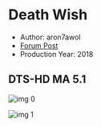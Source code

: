 # Death Wish

* Author: aron7awol
* [Forum Post](https://www.avsforum.com/threads/bass-eq-for-filtered-movies.2995212/post-56747610)
* Production Year: 2018

## DTS-HD MA 5.1

![img 0](https://i.imgur.com/mCUYqap.jpg)

![img 1](https://i.imgur.com/h9wOoo1.jpg)

